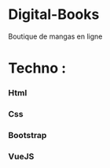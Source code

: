 # Digital-Books
Boutique de mangas en ligne 
<h1>Techno : </h1>
<h3>Html </h3>
<h3>Css</h3>
<h3>Bootstrap </h3>
<h3>VueJS </h3>
